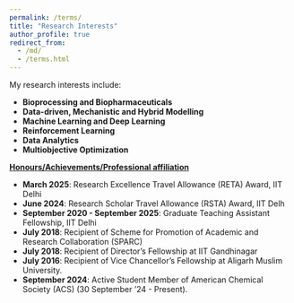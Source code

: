 ```yaml
---
permalink: /terms/
title: "Research Interests"
author_profile: true
redirect_from: 
  - /md/
  - /terms.html
---
```



My research interests include:

- **Bioprocessing and Biopharmaceuticals**  
- **Data-driven, Mechanistic and Hybrid Modelling**  
- **Machine Learning and Deep Learning**  
- **Reinforcement Learning**  
- **Data Analytics**  
- **Multiobjective Optimization** <br>




<ins>**Honours/Achievements/Professional affiliation**</ins>


- **March 2025**: Research Excellence Travel Allowance (RETA) Award, IIT Delhi
- **June 2024**: Research Scholar Travel Allowance (RSTA) Award, IIT Delh
- **September 2020 - September 2025**: Graduate Teaching Assistant Fellowship, IIT Delhi
- **July 2018**: Recipient of Scheme for Promotion of Academic and Research Collaboration (SPARC)
- **July 2018**: Recipient of Director’s Fellowship at IIT Gandhinagar
- **July 2016**: Recipient of Vice Chancellor’s Fellowship at Aligarh Muslim University.
- **September 2024**: Active Student Member of American Chemical Society (ACS) (30 September ’24 - Present).
